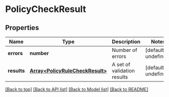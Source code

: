 # PolicyCheckResult

## Properties

|Name | Type | Description | Notes|
|------------ | ------------- | ------------- | -------------|
|**errors** | **number** | Number of errors | [default to undefined]|
|**results** | [**Array&lt;PolicyRuleCheckResult&gt;**](PolicyRuleCheckResult.md) | A set of validation results | [default to undefined]|




[[Back to top]](#) [[Back to API list]](../../README.md#documentation-for-api-endpoints) [[Back to Model list]](../../README.md#documentation-for-models) [[Back to README]](../../README.md)
